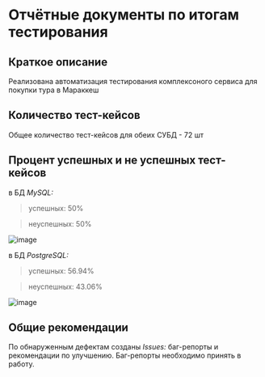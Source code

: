 # Отчётные документы по итогам тестирования

## Краткое описание
Реализована автоматизация тестирования комплексоного сервиса для покупки тура в Мараккеш

## Количество тест-кейсов
Общее количество тест-кейсов для обеих СУБД - 72 шт

## Процент успешных и не успешных тест-кейсов
в БД *MySQL:*
> успешных: 50%


> неуспешных: 50% 


![image](https://user-images.githubusercontent.com/113525338/224502391-c7859121-7452-4a17-927f-a33172754a16.png)


в БД *PostgreSQL:*
> успешных: 56.94%


> неуспешных: 43.06% 


![image](https://user-images.githubusercontent.com/113525338/224502969-651fddeb-f1c2-4800-a42f-90406e4a8450.png)

## Общие рекомендации
По обнаруженным дефектам созданы *Issues:* баг-репорты и рекомендации по улучшению. Баг-репорты необходимо принять в работу.










